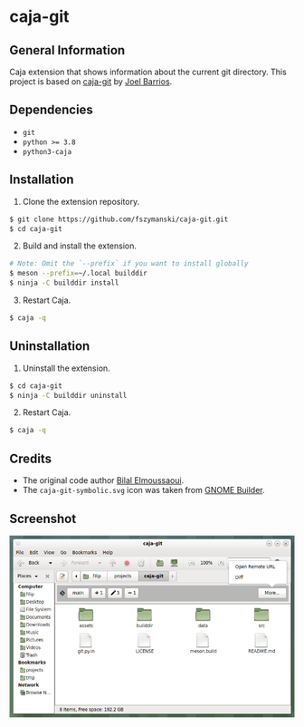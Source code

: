 # caja-git

## General Information
Caja extension that shows information about the current git directory. This project is based on [caja-git](https://github.com/darkshram/caja-git) by [Joel Barrios](https://github.com/darkshram).

## Dependencies
- `git`
- `python >= 3.8`
- `python3-caja`

## Installation
1. Clone the extension repository.
```sh
$ git clone https://github.com/fszymanski/caja-git.git
$ cd caja-git
```
2. Build and install the extension.
```sh
# Note: Omit the `--prefix` if you want to install globally
$ meson --prefix=~/.local builddir
$ ninja -C builddir install
```
3. Restart Caja.
```sh
$ caja -q
```

## Uninstallation
1. Uninstall the extension.
```sh
$ cd caja-git
$ ninja -C builddir uninstall
```
2. Restart Caja.
```sh
$ caja -q
```

## Credits
- The original code author [Bilal Elmoussaoui](https://github.com/bilelmoussaoui).
- The `caja-git-symbolic.svg` icon was taken from [GNOME Builder](https://wiki.gnome.org/Apps/Builder).

## Screenshot
![](assets/screenshot.png?raw=true "Caja main window")
